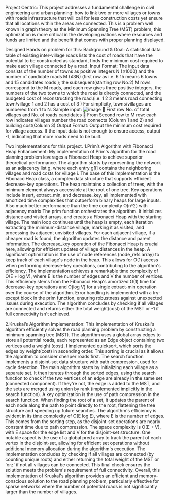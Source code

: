 Project Centric:
This project addresses a fundamental challenge in civil engineering and urban planning: how to link two or more villages or towns with roads infrastructure that will call for less construction costs yet ensure that all locations within the areas are connected. This is a problem well known in graph theory as the Minimum Spanning Tree (MST) problem, this optimization is more critical in the developing nations where resources and funds are limited and the benefit that comes with proper planning displayed. 

Designed Hands on problem for this:
Background & Goal:
A statistical data table of existing inter-village roads lists the cost of roads that have the potential to be constructed as standard, finds the minimum cost required to make each village connected by a road.
Input Format:
The input data consists of the number of towns as positive integers N (≤1000) and the number of candidate roads M (≤3N) (first row as i.e. 6 15 means 6 towns and 15 candidates roads ); the subsequent(starting row No.2) M rows correspond to the M roads, and each row gives three positive integers, the numbers of the two towns to which the road is directly connected, and the budgeted cost of reconstructing the road.(i.e. 1 2 3 means road connecting town/village 1 and 2 has a cost of 3 ) For simplicity, towns/villages are numbered from 1 to N.
Sample input:
![image](https://github.com/sskinhg/Project_Road_Planning/assets/53120023/758da051-8d5d-459c-8796-2b6bc8303dcf)
  	First row No. of total villages and No. of roads candidates
  	From Second row to M row: each row indicates villages number the road connects (Column 1 and 2) and building cost(Column 3)
Output Format:
Output the minimum cost required for village access. If the input data is not enough to ensure access, output -1, indicating that more roads need to be built.

Two implementations for this project.
1.Prim’s Algorithm with Fibonacci Heap Enhancement:
My implementation of Prim's algorithm for the road planning problem leverages a Fibonacci Heap to achieve superior theoretical performance. The algorithm starts by representing the network as an adjacency list g, where each entry g[i] contains the neighboring villages and road costs for village i.
The base of this implementation is the FibonacciHeap class, a complex data structure that supports efficient decrease-key operations. The heap maintains a collection of trees, with the minimum element always accessible at the root of one tree. Key operations include insert, extract_min, and decrease_key, all implemented with amortized time complexities that outperform binary heaps for large inputs. Also much better performance than the time complexity O(n^2) with adjacency matrix
The prim function orchestrates the algorithm. It initializes distance and visited arrays, and creates a Fibonacci Heap with the starting village. The main loop continues until the heap is empty, each iteration extracting the minimum-distance village, marking it as visited, and processing its adjacent unvisited villages.
For each adjacent village, if a cheaper road is found, the algorithm updates the distance and parent information. The decrease_key operation of the Fibonacci Heap is crucial here, allowing for efficient updates of village distances in the heap.
A significant optimization is the use of node references (node_refs array) to keep track of each village's node in the heap. This allows for O(1) access when performing decrease-key operations, contributing to the algorithm's efficiency.
The implementation achieves a remarkable time complexity of O(E + log V), where E is the number of edges and V the number of vertices. This efficiency stems from the Fibonacci Heap's amortized O(1) time for decrease-key operations and O(log V) for a single extract-min operation over the course of the algorithm.
Error handling is implemented with a try-except block in the prim function, ensuring robustness against unexpected issues during execution. The algorithm concludes by checking if all villages are connected and returns either the total weight(cost) of the MST or -1 if full connectivity isn't achieved.

2.Kruskal’s Algorithm Implementation:
This implementation of Kruskal's algorithm efficiently solves the road planning problem by constructing a minimum spanning tree (MST). The algorithm uses a global array edges to store all potential roads, each represented as an Edge object containing two vertices and a weight (cost).
I implemented quicksort, which sorts the edges by weight(cost) in ascending order. This sorting is crucial as it allows the algorithm to consider cheaper roads first. The search function implements a disjoint-set data structure with path compression, used for cycle detection.
The main algorithm starts by initializing each village as a separate set. It then iterates through the sorted edges, using the search function to check if the two vertices of an edge are already in the same set (connected component). If they're not, the edge is added to the MST, and the sets are merged using union by rank (implemented implicitly in the search function).
A key optimization is the use of path compression in the search function. When finding the root of a set, it updates the parent of each node along the path to point directly to the root, flattening the tree structure and speeding up future searches.
The algorithm's efficiency is evident in its time complexity of O(E log E), where E is the number of edges. This comes from the sorting step, as the disjoint-set operations are nearly constant time due to path compression. The space complexity is O(E + V), with E space for the edge list and V for the disjoint-set structure.
One notable aspect is the use of a global pred array to track the parent of each vertex in the disjoint-set, allowing for efficient set operations without additional memory allocation during the algorithm's execution.
The implementation concludes by checking if all villages are connected (by counting unique roots) and either returning the total weight of the MST or 'orz' if not all villages can be connected. This final check ensures the solution meets the problem's requirement of full connectivity.
Overall, this implementation of Kruskal's algorithm provides an efficient and memory-conscious solution to the road planning problem, particularly effective for sparse networks where the number of potential roads is not significantly larger than the number of villages.

